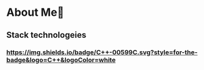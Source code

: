 # About Me👋
## Stack technologeies
### https://img.shields.io/badge/C++-00599C.svg?style=for-the-badge&logo=C++&logoColor=white
